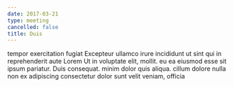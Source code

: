 ```yaml
---
date: 2017-03-21
type: meeting
cancelled: false
title: Duis
---
```

tempor exercitation fugiat Excepteur ullamco irure incididunt ut sint qui in reprehenderit aute Lorem Ut in voluptate elit, mollit. eu ea eiusmod esse sit ipsum pariatur. Duis consequat. minim dolor quis aliqua. cillum dolore nulla non ex adipiscing consectetur dolor sunt velit veniam, officia